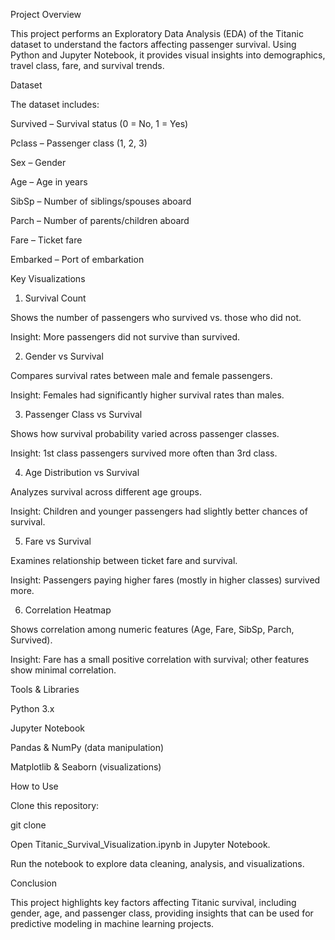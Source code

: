 Project Overview

This project performs an Exploratory Data Analysis (EDA) of the Titanic dataset
 to understand the factors affecting passenger survival. Using Python and Jupyter Notebook, it provides visual insights into demographics, travel class, fare, and survival trends.

Dataset

The dataset includes:

Survived – Survival status (0 = No, 1 = Yes)

Pclass – Passenger class (1, 2, 3)

Sex – Gender

Age – Age in years

SibSp – Number of siblings/spouses aboard

Parch – Number of parents/children aboard

Fare – Ticket fare

Embarked – Port of embarkation

Key Visualizations
1. Survival Count

Shows the number of passengers who survived vs. those who did not.


Insight: More passengers did not survive than survived.

2. Gender vs Survival

Compares survival rates between male and female passengers.


Insight: Females had significantly higher survival rates than males.

3. Passenger Class vs Survival

Shows how survival probability varied across passenger classes.


Insight: 1st class passengers survived more often than 3rd class.

4. Age Distribution vs Survival

Analyzes survival across different age groups.


Insight: Children and younger passengers had slightly better chances of survival.

5. Fare vs Survival

Examines relationship between ticket fare and survival.


Insight: Passengers paying higher fares (mostly in higher classes) survived more.

6. Correlation Heatmap

Shows correlation among numeric features (Age, Fare, SibSp, Parch, Survived).


Insight: Fare has a small positive correlation with survival; other features show minimal correlation.

Tools & Libraries

Python 3.x

Jupyter Notebook

Pandas & NumPy (data manipulation)

Matplotlib & Seaborn (visualizations)

How to Use

Clone this repository:

git clone <repository-url>


Open Titanic_Survival_Visualization.ipynb in Jupyter Notebook.

Run the notebook to explore data cleaning, analysis, and visualizations.

Conclusion

This project highlights key factors affecting Titanic survival, including gender, age, and passenger class, providing insights that can be used for predictive modeling in machine learning projects.
